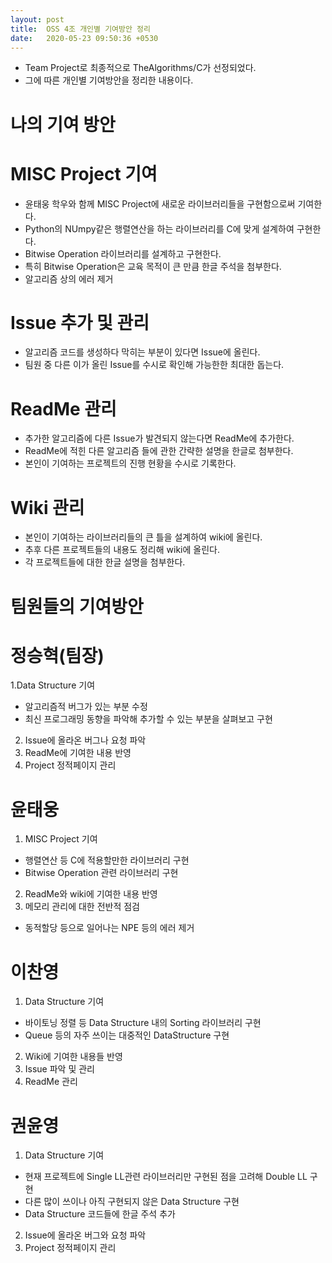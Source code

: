 ```yaml
---
layout: post
title:  OSS 4조 개인별 기여방안 정리
date:   2020-05-23 09:50:36 +0530
---
```

* Team Project로 최종적으로 TheAlgorithms/C가 선정되었다.
* 그에 따른 개인별 기여방안을 정리한 내용이다.

# 나의 기여 방안

# MISC Project 기여
* 윤태웅 학우와 함께 MISC Project에 새로운 라이브러리들을 구현함으로써 기여한다.
* Python의 NUmpy같은 행렬연산을 하는 라이브러리를 C에 맞게 설계하여 구현한다.
* Bitwise Operation 라이브러리를 설계하고 구현한다.
* 특히 Bitwise Operation은 교육 목적이 큰 만큼 한글 주석을 첨부한다.
* 알고리즘 상의 에러 제거

# Issue 추가 및 관리
* 알고리즘 코드를 생성하다 막히는 부분이 있다면 Issue에 올린다.
* 팀원 중 다른 이가 올린 Issue를 수시로 확인해 가능한한 최대한 돕는다.

# ReadMe 관리
* 추가한 알고리즘에 다른 Issue가 발견되지 않는다면 ReadMe에 추가한다.
* ReadMe에 적힌 다른 알고리즘 들에 관한 간략한 설명을 한글로 첨부한다.
* 본인이 기여하는 프로젝트의 진행 현황을 수시로 기록한다.

# Wiki 관리
* 본인이 기여하는 라이브러리들의 큰 틀을 설계하여 wiki에 올린다.
* 추후 다른 프로젝트들의 내용도 정리해 wiki에 올린다.
* 각 프로젝트들에 대한 한글 설명을 첨부한다.


# 팀원들의 기여방안

# 정승혁(팀장)
1.Data Structure 기여
 * 알고리즘적 버그가 있는 부분 수정
 * 최신 프로그래밍 동향을 파악해 추가할 수 있는 부분을 살펴보고 구현
2. Issue에 올라온 버그나 요청 파악
3. ReadMe에 기여한 내용 반영
4. Project 정적페이지 관리

# 윤태웅
1. MISC Project 기여
 * 행렬연산 등 C에 적용할만한 라이브러리 구현
 * Bitwise Operation 관련 라이브러리 구현
2. ReadMe와 wiki에 기여한 내용 반영
3. 메모리 관리에 대한 전반적 점검
 * 동적할당 등으로 일어나는 NPE 등의 에러 제거


# 이찬영
1. Data Structure 기여
 * 바이토닝 정렬 등 Data Structure 내의 Sorting 라이브러리 구현
 * Queue 등의 자주 쓰이는 대중적인 DataStructure 구현
2. Wiki에 기여한 내용들 반영
3. Issue 파악 및 관리
4. ReadMe 관리


# 권윤영
1. Data Structure 기여
 * 현재 프로젝트에 Single LL관련 라이브러리만 구현된 점을 고려해 Double LL 구현
 * 다른 많이 쓰이나 아직 구현되지 않은 Data Structure 구현
 * Data Structure 코드들에 한글 주석 추가
2. Issue에 올라온 버그와 요청 파악
3. Project 정적페이지 관리
